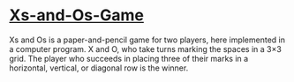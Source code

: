 # [Xs-and-Os-Game](https://en.wikipedia.org/wiki/Tic-tac-toe)
Xs and Os is a paper-and-pencil game for two players, here implemented in a computer program. X and O, who take turns marking the spaces in a 3×3 grid. The player who succeeds in placing three of their marks in a horizontal, vertical, or diagonal row is the winner.
